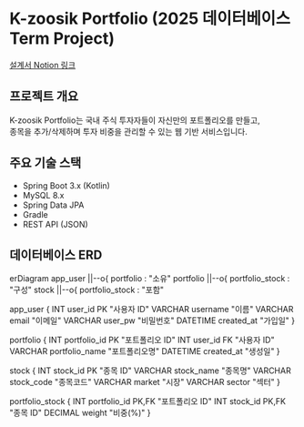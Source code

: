 # K-zoosik Portfolio (2025 데이터베이스 Term Project)

[설계서 Notion 링크](https://nano5.notion.site/Spring-Data-JPA-MySQL-1abdaf211d42817581b9e3dd2ed9d21f?pvs=4)

## 프로젝트 개요

K-zoosik Portfolio는 국내 주식 투자자들이 자신만의 포트폴리오를 만들고,  
종목을 추가/삭제하며 투자 비중을 관리할 수 있는 웹 기반 서비스입니다.  


## 주요 기술 스택

- Spring Boot 3.x (Kotlin)
- MySQL 8.x
- Spring Data JPA
- Gradle
- REST API (JSON)

## 데이터베이스 ERD
erDiagram
app_user ||--o{ portfolio : "소유"
portfolio ||--o{ portfolio_stock : "구성"
stock ||--o{ portfolio_stock : "포함"


app_user {
    INT user_id PK "사용자 ID"
    VARCHAR username "이름"
    VARCHAR email "이메일"
    VARCHAR user_pw "비밀번호"
    DATETIME created_at "가입일"
}

portfolio {
    INT portfolio_id PK "포트폴리오 ID"
    INT user_id FK "사용자 ID"
    VARCHAR portfolio_name "포트폴리오명"
    DATETIME created_at "생성일"
}

stock {
    INT stock_id PK "종목 ID"
    VARCHAR stock_name "종목명"
    VARCHAR stock_code "종목코드"
    VARCHAR market "시장"
    VARCHAR sector "섹터"
}

portfolio_stock {
    INT portfolio_id PK,FK "포트폴리오 ID"
    INT stock_id PK,FK "종목 ID"
    DECIMAL weight "비중(%)"
}




